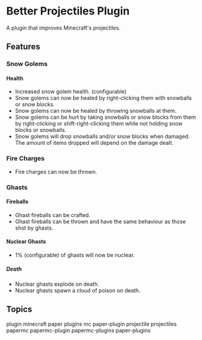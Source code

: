 # Better Projectiles Plugin

A plugin that improves Minecraft's projectiles.

## Features

### Snow Golems

#### Health

- Increased snow golem health. (configurable)
- Snow golems can now be healed by right-clicking them with snowballs or snow blocks.
- Snow golems can now be healed by throwing snowballs at them.
- Snow golems can be hurt by taking snowballs or snow blocks from them by right-clicking or shift-right-clicking them while not holding snow blocks or snowballs.
- Snow golems will drop snowballs and/or snow blocks when damaged. The amount of items dropped will depend on the damage dealt.

### Fire Charges

- Fire charges can now be thrown.

### Ghasts

#### Fireballs

- Ghast fireballs can be crafted.
- Ghast fireballs can be thrown and have the same behaviour as those shot by ghasts.

#### Nuclear Ghasts

- 1% (configurable) of ghasts will now be nuclear.

##### Death

- Nuclear ghasts explode on death.
- Nuclear ghasts spawn a cloud of poison on death.

## Topics

plugin minecraft paper plugins mc paper-plugin projectile projectiles papermc papermc-plugin papermc-plugins paper-plugins
